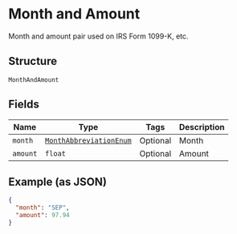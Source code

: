 
# Month and Amount

Month and amount pair used on IRS Form 1099-K, etc.

## Structure

`MonthAndAmount`

## Fields

| Name | Type | Tags | Description |
|  --- | --- | --- | --- |
| `month` | [`MonthAbbreviationEnum`](../../doc/models/month-abbreviation-enum.md) | Optional | Month |
| `amount` | `float` | Optional | Amount |

## Example (as JSON)

```json
{
  "month": "SEP",
  "amount": 97.94
}
```

